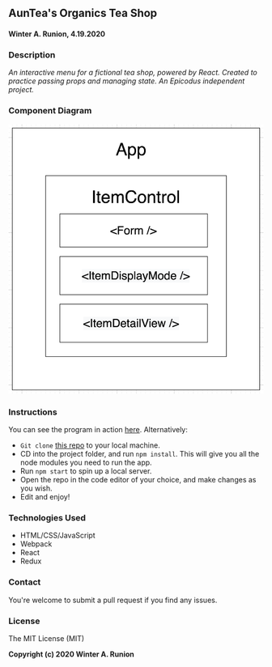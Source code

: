 ## AunTea's Organics Tea Shop

#### Winter A. Runion, 4.19.2020

### Description
_An interactive menu for a fictional tea shop, powered by React. Created to practice passing props and managing state. An Epicodus independent project._


### Component Diagram

![alt text](ComponentDiagram.png "React Component Diagram")

### Instructions

You can see the program in action [here](https://wrunion.github.io/epicodus-react-project/). Alternatively:

* ```Git clone``` [this repo](https://github.com/wrunion/epicodus-react-project.git) to your local machine.
* CD into the project folder, and run ```npm install```. This will give you all the node modules you need to run the app.
* Run ```npm start``` to spin up a local server.
* Open the repo in the code editor of your choice, and make changes as you wish.
* Edit and enjoy!

### Technologies Used
* HTML/CSS/JavaScript
* Webpack
* React
* Redux

### Contact
You're welcome to submit a pull request if you find any issues.

### License
The MIT License (MIT)

**Copyright (c) 2020 Winter A. Runion**